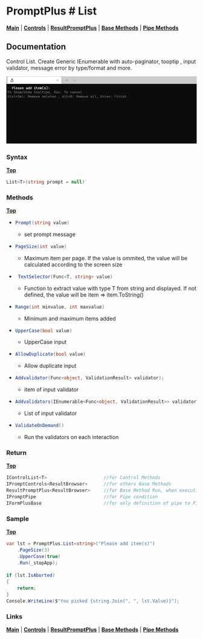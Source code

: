 # PromptPlus # List
[**Main**](index.md#help) | 
[**Controls**](index.md#apis) |
[**ResultPromptPlus**](resultpromptplus) |
[**Base Methods**](basemethods) |
[**Pipe Methods**](pipemethods)

## Documentation
Control List. Create Generic IEnumerable with auto-paginator, tooptip , input validator, message error by type/format and more.

![](./images/List.gif)

### Syntax
[**Top**](#promptplus--list)

```csharp
List<T>(string prompt = null)
````

### Methods
[**Top**](#promptplus--list)

- ```csharp
  Prompt(string value)
  ``` 
  - set prompt message 
- ```csharp
  PageSize(int value)
    ```
    - Maximum item per page. If the value is ommited, the value will be calculated according to the screen size 
- ```csharp
   TextSelector(Func<T, string> value)
    ```
    - Function to extract value with type T from string and displayed. If not defined, the value will be item => item.ToString()
- ```csharp
  Range(int minvalue, int maxvalue)
    ```
    - Minimum and maximum items added
- ```csharp
  UpperCase(bool value)
    ```
    - UpperCase input
- ```csharp
  AllowDuplicate(bool value)
    ```
    - Allow duplicate input
- ```csharp
  Addvalidator(Func<object, ValidationResult> validator);
  ``` 
    - item of input validator
- ```csharp
  Addvalidators(IEnumerable<Func<object, ValidationResult>> validators)
  ``` 
    - List of input validator
- ```csharp
  ValidateOnDemand()
  ``` 
    - Run the validators on each interaction

### Return
[**Top**](#promptplus--list)

```csharp
IControlList<T>                     //for Control Methods
IPromptControls<ResultBrowser>      //for others Base Methods
ResultPromptPlus<ResultBrowser>     //for Base Method Run, when execution is direct 
IPromptPipe                         //for Pipe condition 
IFormPlusBase                       //for only definition of pipe to Pipeline Control
```

### Sample
[**Top**](#promptplus--list)

```csharp
var lst = PromptPlus.List<string>("Please add item(s)")
    .PageSize(3)
    .UpperCase(true)
    .Run(_stopApp);

if (lst.IsAborted)
{
    return;
}
Console.WriteLine($"You picked {string.Join(", ", lst.Value)}");
```

### Links
[**Main**](index.md#help) | 
[**Controls**](index.md#apis) |
[**ResultPromptPlus**](resultpromptplus) |
[**Base Methods**](basemethods) |
[**Pipe Methods**](pipemethods)
